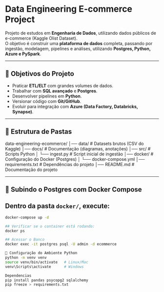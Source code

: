 # Data Engineering E-commerce Project

Projeto de estudos em **Engenharia de Dados**, utilizando dados públicos de e-commerce (Kaggle Olist Dataset).  
O objetivo é construir uma **plataforma de dados** completa, passando por ingestão, modelagem, pipelines e análises, utilizando **Postgres, Python, Azure e PySpark**.

---

## 🚀 Objetivos do Projeto

- Praticar **ETL/ELT** com grandes volumes de dados.  
- Trabalhar com **SQL avançado** e **Postgres**.  
- Desenvolver pipelines em **Python**.  
- Versionar código com **Git/GitHub**.  
- Evoluir para integração com **Azure (Data Factory, Databricks, Synapse)**.  

---

## 📂 Estrutura de Pastas

data-engineering-ecommerce/
│── data/ # Datasets brutos (CSV do Kaggle)
│── docs/ # Documentação (diagramas, anotações)
│── src/ # Scripts Python
│ └── ingest.py # Script inicial de ingestão
│── docker/ # Configuração do Docker (Postgres)
│ └── docker-compose.yml
│── requirements.txt # Dependências do projeto
│── README.md # Documentação do projeto



---

## 🐳 Subindo o Postgres com Docker Compose

## Dentro da pasta `docker/`, execute:
```bash
docker-compose up -d

## Verificar se o container está rodando:
docker ps

## Acessar o Banco
docker exec -it postgres psql -U admin -d ecommerce

🐍 Configuração do Ambiente Python
python -m venv venv
source venv/bin/activate   # Linux/Mac
venv\Scripts\activate      # Windows

Dependencias
pip install pandas psycopg2 sqlalchemy
pip freeze > requirements.txt




